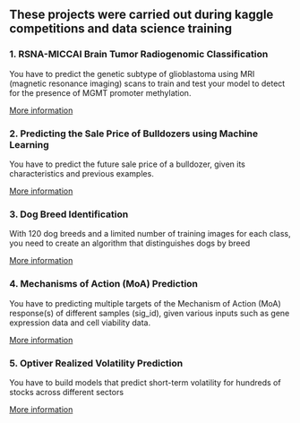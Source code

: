 ## These projects were carried out during kaggle competitions and data science training


### 1. RSNA-MICCAI Brain Tumor Radiogenomic Classification

You have to predict the genetic subtype of glioblastoma using MRI (magnetic resonance imaging) scans to train and test your model to detect for the presence of MGMT promoter methylation.

[More information](https://github.com/inchin-e/projects/tree/main/brain_classif)

### 2. Predicting the Sale Price of Bulldozers using Machine Learning

You have to predict the future sale price of a bulldozer, given its characteristics and previous examples.

[More information](https://github.com/inchin-e/projects/tree/main/bulldozer_price)

### 3. Dog Breed Identification

With 120 dog breeds and a limited number of training images for each class, you need to create an algorithm that distinguishes dogs by breed

[More information](https://github.com/inchin-e/projects/tree/main/dog_breed)

### 4. Mechanisms of Action (MoA) Prediction

You have to predicting multiple targets of the Mechanism of Action (MoA) response(s) of different samples (sig_id), given various inputs such as gene expression data and cell viability data.

[More information](https://github.com/inchin-e/projects/tree/main/mao_pred)

### 5. Optiver Realized Volatility Prediction

You have to build models that predict short-term volatility for hundreds of stocks across different sectors

[More information](https://github.com/inchin-e/projects/tree/main/opt_vol_pred)
